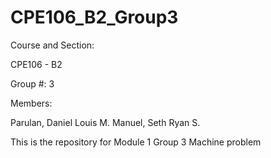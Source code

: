 # CPE106_B2_Group3

Course and Section:

CPE106 - B2

Group #: 3

Members:

Parulan, Daniel Louis M.
Manuel, Seth Ryan S.

This is the repository for Module 1 Group 3 Machine problem